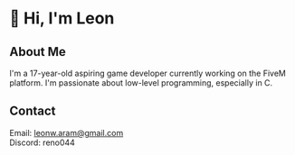 # 👋 Hi, I'm Leon

## About Me
I'm a 17-year-old aspiring game developer currently working on the FiveM platform. I'm passionate about low-level programming, especially in C.

## Contact
Email: leonw.aram@gmail.com <br>
Discord: reno044
